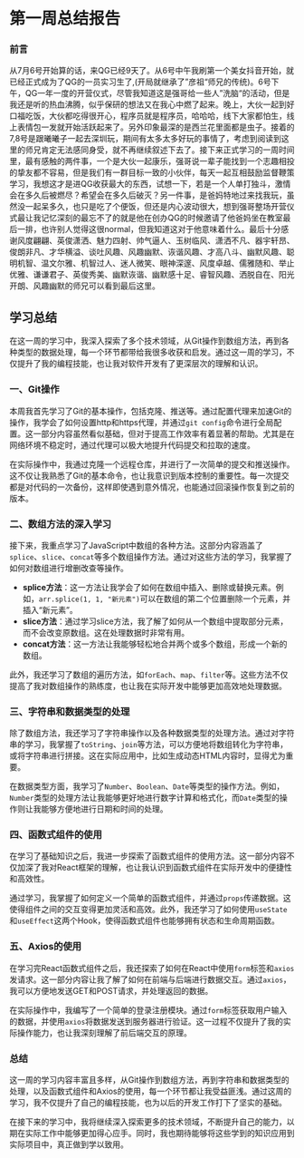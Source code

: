 # **第一周总结报告**

### 前言

从7月6号开始算的话，来QG已经9天了。从6号中午我刷第一个美女抖音开始，就已经正式成为了QG的一员实习生了,(开局就继承了”彦祖“师兄的传统)。6号下午，QG一年一度的开营仪式，尽管我知道这是强哥给一些人”洗脑“的活动，但是我还是听的热血沸腾，似乎保研的想法又在我心中燃了起来。晚上，大伙一起到好口福吃饭，大伙都吃得很开心，程序员就是程序员，哈哈哈，线下大家都怕生，线上表情包一发就开始活跃起来了。另外印象最深的是西兰花里面都是虫子。接着的7,8号是跟曦曦子一起去深圳玩，期间有太多太多好玩的事情了，考虑到阅读到这里的师兄肯定无法感同身受，就不再继续叙述下去了。接下来正式学习的一周时间里，最有感触的两件事，一个是大伙一起康乐，强哥说一辈子能找到一个志趣相投的挚友都不容易，但是我们有一群目标一致的小伙伴，每天一起互相鼓励监督鞭策学习，我想这才是进QG收获最大的东西，试想一下，若是一个人单打独斗，激情会在多久后被燃尽？希望会在多久后破灭？另一件事，是爸妈特地过来找我玩，虽然没一起呆多久，也只是吃了个便饭，但还是内心波动很大，想到强哥整场开营仪式最让我记忆深刻的最忘不了的就是他在创办QG的时候邀请了他爸妈坐在教室最后一排，也许别人觉得这很normal，但我知道这对于他意味着什么。最后十分感谢风度翩翩、英俊潇洒、魅力四射、帅气逼人、玉树临风、潇洒不凡、器宇轩昂、俊朗非凡、才华横溢、谈吐风趣、风趣幽默、诙谐风趣、才高八斗、幽默风趣、聪明机智、温文尔雅、机智过人、迷人微笑、眼神深邃、风度卓越、儒雅随和、举止优雅、谦谦君子、英俊秀美、幽默诙谐、幽默感十足、睿智风趣、洒脱自在、阳光开朗、风趣幽默的师兄可以看到最后这里。



## 学习总结

在这一周的学习中，我深入探索了多个技术领域，从Git操作到数组方法，再到各种类型的数据处理，每一个环节都带给我很多收获和启发。通过这一周的学习，不仅提升了我的编程技能，也让我对软件开发有了更深层次的理解和认识。

### 一、Git操作

本周我首先学习了Git的基本操作，包括克隆、推送等。通过配置代理来加速Git的操作，我学会了如何设置http和https代理，并通过`git config`命令进行全局配置。这一部分内容虽然看似基础，但对于提高工作效率有着显著的帮助。尤其是在网络环境不稳定时，通过代理可以极大地提升代码提交和拉取的速度。

在实际操作中，我通过克隆一个远程仓库，并进行了一次简单的提交和推送操作。这不仅让我熟悉了Git的基本命令，也让我意识到版本控制的重要性。每一次提交都是对代码的一次备份，这样即使遇到意外情况，也能通过回滚操作恢复到之前的版本。

### 二、数组方法的深入学习

接下来，我重点学习了JavaScript中数组的各种方法。这部分内容涵盖了`splice`、`slice`、`concat`等多个数组操作方法。通过对这些方法的学习，我掌握了如何对数组进行增删改查等操作。

- **splice方法**：这一方法让我学会了如何在数组中插入、删除或替换元素。例如，`arr.splice(1, 1, "新元素")`可以在数组的第二个位置删除一个元素，并插入“新元素”。
- **slice方法**：通过学习slice方法，我了解了如何从一个数组中提取部分元素，而不会改变原数组。这在处理数据时非常有用。
- **concat方法**：这一方法让我能够轻松地合并两个或多个数组，形成一个新的数组。

此外，我还学习了数组的遍历方法，如`forEach`、`map`、`filter`等。这些方法不仅提高了我对数组操作的熟练度，也让我在实际开发中能够更加高效地处理数据。

### 三、字符串和数据类型的处理

除了数组方法，我还学习了字符串操作以及各种数据类型的处理方法。通过对字符串的学习，我掌握了`toString`、`join`等方法，可以方便地将数组转化为字符串，或将字符串进行拼接。这在实际应用中，比如生成动态HTML内容时，显得尤为重要。

在数据类型方面，我学习了`Number`、`Boolean`、`Date`等类型的操作方法。例如，`Number`类型的处理方法让我能够更好地进行数字计算和格式化，而`Date`类型的操作则让我能够方便地进行日期和时间的处理。

### 四、函数式组件的使用

在学习了基础知识之后，我进一步探索了函数式组件的使用方法。这一部分内容不仅加深了我对React框架的理解，也让我认识到函数式组件在实际开发中的便捷性和高效性。

通过学习，我掌握了如何定义一个简单的函数式组件，并通过`props`传递数据。这使得组件之间的交互变得更加灵活和高效。此外，我还学习了如何使用`useState`和`useEffect`这两个Hook，使得函数式组件也能够拥有状态和生命周期函数。

### 五、Axios的使用

在学习完React函数式组件之后，我还探索了如何在React中使用`form`标签和`axios`发请求。这一部分内容让我了解了如何在前端与后端进行数据交互。通过`axios`，我可以方便地发送GET和POST请求，并处理返回的数据。

在实际操作中，我编写了一个简单的登录注册模块。通过`form`标签获取用户输入的数据，并使用`axios`将数据发送到服务器进行验证。这一过程不仅提升了我的实际操作能力，也让我深刻理解了前后端交互的原理。

### 总结

这一周的学习内容丰富且多样，从Git操作到数组方法，再到字符串和数据类型的处理，以及函数式组件和Axios的使用，每一个环节都让我受益匪浅。通过这周的学习，我不仅提升了自己的编程技能，也为以后的开发工作打下了坚实的基础。

在接下来的学习中，我将继续深入探索更多的技术领域，不断提升自己的能力，以期在实际工作中能够更加得心应手。同时，我也期待能够将这些学到的知识应用到实际项目中，真正做到学以致用。